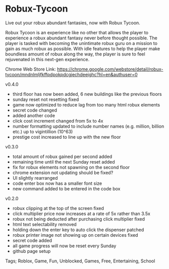 # Robux-Tycoon
Live out your robux abundant fantasies, now with Robux Tycoon.

Robux Tycoon is an experience like no other that allows the player to experience a robux abundant fantasy never before thought possible. The player is tasked with becoming the unintimate robux guru on a mission to gain as much robux as possible. With idle features to help the player make boundless amount of robux along the way, the player is sure to feel rejuvenated in this next-gen experience. 

Chrome Web Store Link: https://chrome.google.com/webstore/detail/robux-tycoon/mndnlmljfkffpdpokpdcgjechdeejghc?hl=en&authuser=0

v0.4.0
- third floor has now been added, 6 new buildings like the previous floors
- sunday reset not resetting fixed
- game now optimized to reduce lag from too many html robux elements
- secret code changed
- added another code
- click cost increment changed from 5x to 4x
- number formatting updated to include number names (e.g. million, billion etc.) up to vigintillion (10^63)
- prestige cost increased to line up with the new floor

v0.3.0
- total amount of robux gained per second added
- remaining time until the next Sunday reset added
- fix for robux elements not spawning on the second floor
- chrome extension not updating should be fixed?
- UI slightly rearranged
- code enter box now has a smaller font size
- new command added to be entered in the code box

v0.2.0
- robux clipping at the top of the screen fixed
- click multiplier price now increases at a rate of 5x rather than 3.5x
- robux not being deducted after purchasing click multiplier fixed
- html text selectability removed
- holding down the enter key to auto click the dispenser patched
- robux printer image not showing up on certain devices fixed
- secret code added
- all game progress will now be reset every Sunday
- github page setup


Tags;
Roblox, Game, Fun, Unblocked, Games, Free, Entertaining, School

